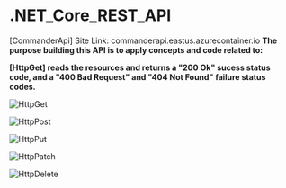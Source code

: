 # .NET_Core_REST_API
[CommanderApi]
Site Link: commanderapi.eastus.azurecontainer.io
**The purpose building this API is to apply concepts and code related to:**

**[HttpGet] reads the resources and returns a "200 Ok" sucess status code, and a "400 Bad Request" and "404 Not Found" failure status codes.**

![HttpGet](https://user-images.githubusercontent.com/77661117/154824264-c8ee00bd-9db6-4e85-affe-c7057d36361b.png)

![HttpPost](https://user-images.githubusercontent.com/77661117/154824270-7437786e-57ad-4bf1-bcba-4068f61e4f85.png)

![HttpPut](https://user-images.githubusercontent.com/77661117/154824277-a14d4873-f3f3-4dec-be4a-7f525da1e568.png)

![HttpPatch](https://user-images.githubusercontent.com/77661117/154824280-1f3ec698-dc8b-4c84-9a00-f85b8663b047.png)

![HttpDelete](https://user-images.githubusercontent.com/77661117/154824282-20fed155-c9dd-4782-9a76-9eb643fe53cc.png)
